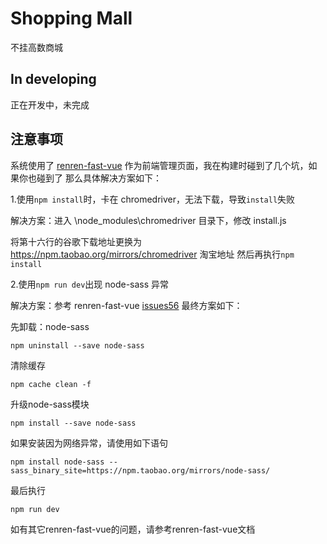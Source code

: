 # Shopping Mall

不挂高数商城

## In developing

正在开发中，未完成

## 注意事项

系统使用了 [renren-fast-vue](https://github.com/renrenio/renren-fast-vue) 作为前端管理页面，我在构建时碰到了几个坑，如果你也碰到了
那么具体解决方案如下：

1.使用`npm install`时，卡在 chromedriver，无法下载，导致`install`失败
  
解决方案：进入 \node_modules\chromedriver 目录下，修改 install.js

将第十六行的谷歌下载地址更换为 https://npm.taobao.org/mirrors/chromedriver 淘宝地址
然后再执行`npm install`

2.使用`npm run dev`出现 node-sass 异常

解决方案：参考 renren-fast-vue [issues56](https://github.com/renrenio/renren-fast-vue/issues/56)
最终方案如下：

先卸载：node-sass

```
npm uninstall --save node-sass
```

清除缓存

```
npm cache clean -f
```

升级node-sass模块

```
npm install --save node-sass
```

如果安装因为网络异常，请使用如下语句

```
npm install node-sass --sass_binary_site=https://npm.taobao.org/mirrors/node-sass/
```

最后执行

```
npm run dev
```

如有其它renren-fast-vue的问题，请参考renren-fast-vue文档